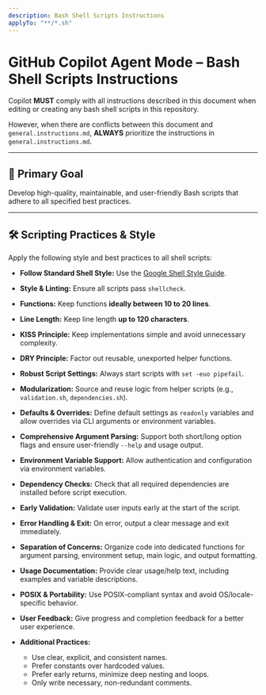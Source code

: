 ```yaml
---
description: Bash Shell Scripts Instructions
applyTo: "**/*.sh"
---
```


# GitHub Copilot Agent Mode – Bash Shell Scripts Instructions

Copilot **MUST** comply with all instructions described in this document when editing or creating any bash shell scripts in this repository.

However, when there are conflicts between this document and `general.instructions.md`, **ALWAYS** prioritize the instructions in `general.instructions.md`.

---

## 🎯 Primary Goal

Develop high-quality, maintainable, and user-friendly Bash scripts that adhere to all specified best practices.

---

## 🛠️ Scripting Practices & Style

Apply the following style and best practices to all shell scripts:

- **Follow Standard Shell Style:**
  Use the [Google Shell Style Guide](https://google.github.io/styleguide/shellguide.html).

- **Style & Linting:**
  Ensure all scripts pass `shellcheck`.

- **Functions:**
  Keep functions **ideally between 10 to 20 lines**.

- **Line Length:**
  Keep line length **up to 120 characters**.

- **KISS Principle:**
  Keep implementations simple and avoid unnecessary complexity.

- **DRY Principle:**
  Factor out reusable, unexported helper functions.

- **Robust Script Settings:**
  Always start scripts with `set -euo pipefail`.

- **Modularization:**
  Source and reuse logic from helper scripts (e.g., `validation.sh`, `dependencies.sh`).

- **Defaults & Overrides:**
  Define default settings as `readonly` variables and allow overrides via CLI arguments or environment variables.

- **Comprehensive Argument Parsing:**
  Support both short/long option flags and ensure user-friendly `--help` and usage output.

- **Environment Variable Support:**
  Allow authentication and configuration via environment variables.

- **Dependency Checks:**
  Check that all required dependencies are installed before script execution.

- **Early Validation:**
  Validate user inputs early at the start of the script.

- **Error Handling & Exit:**
  On error, output a clear message and exit immediately.

- **Separation of Concerns:**
  Organize code into dedicated functions for argument parsing, environment setup, main logic, and output formatting.

- **Usage Documentation:**
  Provide clear usage/help text, including examples and variable descriptions.

- **POSIX & Portability:**
  Use POSIX-compliant syntax and avoid OS/locale-specific behavior.

- **User Feedback:**
  Give progress and completion feedback for a better user experience.

- **Additional Practices:**

  - Use clear, explicit, and consistent names.
  - Prefer constants over hardcoded values.
  - Prefer early returns, minimize deep nesting and loops.
  - Only write necessary, non-redundant comments.
